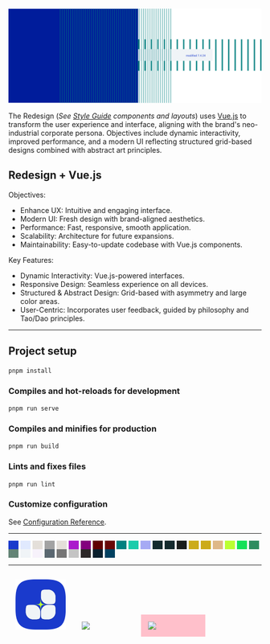 <!--
                    void : sine	:  e c c o
                  plague : pool :  p e r s o n a
                    coma : beta :  s i g m a
                     #1a3acc #1ACCAB #ab1acc

                              var
                     @primary: #1a3acc;
                     $cool-blue: #e0e9fe;
                     $off-white: #e4dfd9;
                     $cool-grey: #a3a3a3;
                     $warm-grey: #e4dfd9;
                     @magenta: #ab1acc;
                     $fucshia: #84017E;
                     @red: #600000;
                     $blood-red: #690808;
                     @legacy: #008080;
                     $java: #1ACCAB;
                     $pale-blue: #a6aaf4;
                     $evergreen: #142a2d;
                     $gable: #142a2d;
                     $dark-olive: #1A1E1C;
                     @gold: #CCAB1A;
                     @golden: #CCAB1A;
                     @burlywood: #DEB887;
                     $safety-green: #BBFF32;
                     $bright-green: #14E158;
                     $mint: #2e8c5f;
                     $pale-olive: #648476;
                     $bright-base: #F0F4F7;
                     $rosy-pink: #F7F2FB;
                     $metal: #5A6771;
                     $dark-grey: #767676;
                     $medium-grey: #C4C4C4;
                     $warm-black: #2D2828;
                     $deep-green: #0A202E;
                     $deep-root: #004161;

                             urls
                     joeldom.github.io/redesign
                     joeldom.github.io/style-guide
                     joeldom.github.io/resume
                     twitter.com/joeldombek
                     instagram.com/joeld/
                     dribbble.com/joeldombek
                     ello.co/joeldombek
                     twitch.tv/joeldombek

                            cmd

-->
<img class="img-responsive" src="https://raw.githubusercontent.com/joeldom/asset/main/images/styleguide-banner.png" style="margin: -1px 0 0 0">

The Redesign (<i>See [Style Guide](https://joeldom.github.io/style-guide/) components and layouts</i>) uses [Vue.js](https://vuejs.org/guide/introduction.html) to transform the user experience and interface, aligning with the brand's neo-industrial corporate persona. Objectives include dynamic interactivity, improved performance, and a modern UI reflecting structured grid-based designs combined with abstract art principles.

## Redesign + Vue.js

Objectives:
- Enhance UX: Intuitive and engaging interface.
- Modern UI: Fresh design with brand-aligned aesthetics.
- Performance: Fast, responsive, smooth application.
- Scalability: Architecture for future expansions.
- Maintainability: Easy-to-update codebase with Vue.js components.

Key Features:
- Dynamic Interactivity: Vue.js-powered interfaces.
- Responsive Design: Seamless experience on all devices.
- Structured & Abstract Design: Grid-based with asymmetry and large color areas.
- User-Centric: Incorporates user feedback, guided by philosophy and Tao/Dao principles.

<hr>


## Project setup
```
pnpm install
```

### Compiles and hot-reloads for development
```
pnpm run serve
```

### Compiles and minifies for production
```
pnpm run build
```

### Lints and fixes files
```
pnpm run lint
```

### Customize configuration
See [Configuration Reference](https://cli.vuejs.org/config/).
<hr>
<span style="color:#1a3acc;background-color:#1a3acc;width:20px;display:inline-block;" title="#1a3acc">&nbsp;&squ;</span>
<span style="color:#e0e9fe;background-color:#e0e9fe;width:20px;display:inline-block;" title="#e0e9fe">&nbsp;&squ;</span>
<span style="color:#e4dfd9;background-color:#e4dfd9;width:20px;display:inline-block;" title="#e4dfd9">&nbsp;&squ;</span>
<span style="color:#a3a3a3;background-color:#a3a3a3;width:20px;display:inline-block;" title="#a3a3a3">&nbsp;&squ;</span>
<span style="color:#e4dfd9;background-color:#e4dfd9;width:20px;display:inline-block;" title="#e4dfd9">&nbsp;&squ;</span>
<span style="color:#ab1acc;background-color:#ab1acc;width:20px;display:inline-block;" title="#ab1acc">&nbsp;&squ;</span>
<span style="color:#84017E;background-color:#84017E;width:20px;display:inline-block;" title="#84017E">&nbsp;&squ;</span>
<span style="color:#600000;background-color:#600000;width:20px;display:inline-block;" title="#600000">&nbsp;&squ;</span>
<span style="color:#690808;background-color:#690808;width:20px;display:inline-block;" title="#690808">&nbsp;&squ;</span>
<span style="color:#008080;background-color:#008080;width:20px;display:inline-block;" title="#008080">&nbsp;&squ;</span>
<span style="color:#1ACCAB;background-color:#1ACCAB;width:20px;display:inline-block;" title="#1ACCAB">&nbsp;&squ;</span>
<span style="color:#a6aaf4;background-color:#a6aaf4;width:20px;display:inline-block;" title="#a6aaf4">&nbsp;&squ;</span>
<span style="color:#142a2d;background-color:#142a2d;width:20px;display:inline-block;" title="#142a2d">&nbsp;&squ;</span>
<span style="color:#142a2d;background-color:#142a2d;width:20px;display:inline-block;" title="#142a2d">&nbsp;&squ;</span>
<span style="color:#1A1E1C;background-color:#1A1E1C;width:20px;display:inline-block;" title="#1A1E1C">&nbsp;&squ;</span>
<span style="color:#CCAB1A;background-color:#CCAB1A;width:20px;display:inline-block;" title="#CCAB1A">&nbsp;&squ;</span>
<span style="color:#CCAB1A;background-color:#CCAB1A;width:20px;display:inline-block;" title="#CCAB1A">&nbsp;&squ;</span>
<span style="color:#DEB887;background-color:#DEB887;width:20px;display:inline-block;" title="#DEB887">&nbsp;&squ;</span>
<span style="color:#BBFF32;background-color:#BBFF32;width:20px;display:inline-block;" title="#BBFF32">&nbsp;&squ;</span>
<span style="color:#14E158;background-color:#14E158;width:20px;display:inline-block;" title="#14E158">&nbsp;&squ;</span>
<span style="color:#2e8c5f;background-color:#2e8c5f;width:20px;display:inline-block;" title="#2e8c5f">&nbsp;&squ;</span>
<span style="color:#648476;background-color:#648476;width:20px;display:inline-block;" title="#648476">&nbsp;&squ;</span>
<span style="color:#F0F4F7;background-color:#F0F4F7;width:20px;display:inline-block;" title="#F0F4F7">&nbsp;&squ;</span>
<span style="color:#F7F2FB;background-color:#F7F2FB;width:20px;display:inline-block;" title="#F7F2FB">&nbsp;&squ;</span>
<span style="color:#5A6771;background-color:#5A6771;width:20px;display:inline-block;" title="#5A6771">&nbsp;&squ;</span>
<span style="color:#767676;background-color:#767676;width:20px;display:inline-block;" title="#767676">&nbsp;&squ;</span>
<span style="color:#C4C4C4;background-color:#C4C4C4;width:20px;display:inline-block;" title="#C4C4C4">&nbsp;&squ;</span>
<span style="color:#2D2828;background-color:#2D2828;width:20px;display:inline-block;" title="#2D2828">&nbsp;&squ;</span>
<span style="color:#0A202E;background-color:#0A202E;width:20px;display:inline-block;" title="#0A202E">&nbsp;&squ;</span>
<span style="color:#004161;background-color:#004161;width:20px;display:inline-block;" title="#004161">&nbsp;&squ;</span>
<hr>
<img style="padding:1em;background:transparent
;display:inline-block;" width="100px" src="https://raw.githubusercontent.com/joeldom/asset/main/chip-logo.png"/>&nbsp;<img style="padding:1em;background:transparent
;display:inline-block;" width="100px" src="https://upload.wikimedia.org/wikipedia/commons/thumb/9/95/Vue.js_Logo_2.svg/120px-Vue.js_Logo_2.svg.png"/>
<img style="padding:1em;background:pink
;display:inline-block;" width="100px" src="https://upload.wikimedia.org/wikipedia/commons/thumb/2/27/GAINAX.svg/1280px-GAINAX.svg.png"/>
